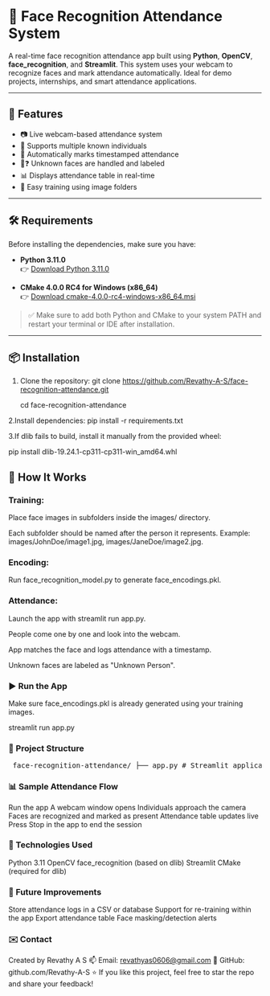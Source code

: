 # 🧠 Face Recognition Attendance System

A real-time face recognition attendance app built using **Python**, **OpenCV**, **face_recognition**, and **Streamlit**. This system uses your webcam to recognize faces and mark attendance automatically. Ideal for demo projects, internships, and smart attendance applications.

---

## 🚀 Features

- 📷 Live webcam-based attendance system
- 👥 Supports multiple known individuals
- 📅 Automatically marks timestamped attendance
- 🧑❓ Unknown faces are handled and labeled
- 📊 Displays attendance table in real-time
- 💾 Easy training using image folders

---

## 🛠 Requirements

Before installing the dependencies, make sure you have:

- **Python 3.11.0**  
  👉 [Download Python 3.11.0](https://www.python.org/downloads/release/python-3110/)

- **CMake 4.0.0 RC4 for Windows (x86_64)**  
  👉 [Download cmake-4.0.0-rc4-windows-x86_64.msi](https://github.com/Kitware/CMake/releases/tag/v4.0.0-rc4)

> ✅ Make sure to add both Python and CMake to your system PATH and restart your terminal or IDE after installation.

---

## 📦 Installation

1. Clone the repository:
   git clone https://github.com/Revathy-A-S/face-recognition-attendance.git
   
   cd face-recognition-attendance
   
2.Install dependencies:
  pip install -r requirements.txt

3.If dlib fails to build, install it manually from the provided wheel:

  pip install dlib-19.24.1-cp311-cp311-win_amd64.whl

## 🧠 How It Works
### Training:

Place face images in subfolders inside the images/ directory.

Each subfolder should be named after the person it represents.
Example: images/JohnDoe/image1.jpg, images/JaneDoe/image2.jpg.

### Encoding:

Run face_recognition_model.py to generate face_encodings.pkl.

### Attendance:

Launch the app with streamlit run app.py.

People come one by one and look into the webcam.

App matches the face and logs attendance with a timestamp.

Unknown faces are labeled as "Unknown Person".

### ▶️ Run the App
Make sure face_encodings.pkl is already generated using your training images.

  streamlit run app.py

### 📂 Project Structure
<pre> face-recognition-attendance/ ├── app.py # Streamlit application ├── face_recognition_model.py # Face encoding/training script ├── face_encodings.pkl # Pickled face encodings ├── requirements.txt # Python dependencies ├── dlib-19.24.1-*.whl # Precompiled dlib for Windows ├── README.md # Documentation └── images/ # Folder with training images └── Person1/ └── image1.jpg </pre>

### 📊 Sample Attendance Flow

Run the app
A webcam window opens
Individuals approach the camera
Faces are recognized and marked as present
Attendance table updates live
Press Stop in the app to end the session


### 🧰 Technologies Used

Python 3.11
OpenCV
face_recognition (based on dlib)
Streamlit
CMake (required for dlib)

### 🧪 Future Improvements

Store attendance logs in a CSV or database
Support for re-training within the app
Export attendance table
Face masking/detection alerts

### ✉️ Contact
Created by Revathy A S
📫 Email: revathyas0606@gmail.com
🔗 GitHub: github.com/Revathy-A-S
⭐ If you like this project, feel free to star the repo and share your feedback!
